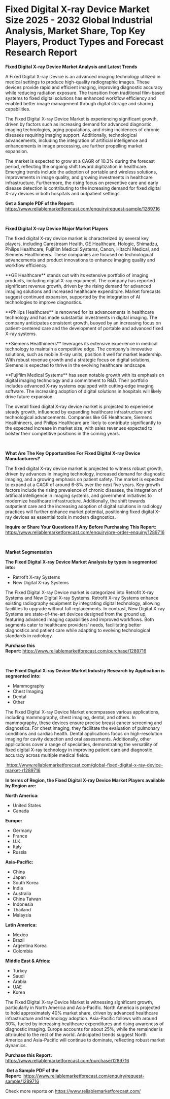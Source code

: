 <p><h1>Fixed Digital X-ray Device Market Size 2025 - 2032 Global Industrial Analysis, Market Share, Top Key Players, Product Types and Forecast Research Report</h1></p><p><strong>Fixed Digital X-ray Device Market Analysis and Latest Trends</strong></p>
<p><p>A Fixed Digital X-ray Device is an advanced imaging technology utilized in medical settings to produce high-quality radiographic images. These devices provide rapid and efficient imaging, improving diagnostic accuracy while reducing radiation exposure. The transition from traditional film-based systems to fixed digital solutions has enhanced workflow efficiency and enabled better image management through digital storage and sharing capabilities.</p><p>The Fixed Digital X-ray Device Market is experiencing significant growth, driven by factors such as increasing demand for advanced diagnostic imaging technologies, aging populations, and rising incidences of chronic diseases requiring imaging support. Additionally, technological advancements, including the integration of artificial intelligence and enhancements in image processing, are further propelling market expansion.</p><p>The market is expected to grow at a CAGR of 10.3% during the forecast period, reflecting the ongoing shift toward digitization in healthcare. Emerging trends include the adoption of portable and wireless solutions, improvements in image quality, and growing investments in healthcare infrastructure. Furthermore, the rising focus on preventive care and early disease detection is contributing to the increasing demand for fixed digital X-ray devices in both hospitals and outpatient settings.</p></p>
<p><strong>Get a Sample PDF of the Report:&nbsp;</strong> <a href="https://www.reliablemarketforecast.com/enquiry/request-sample/1289716?utm_campaign=1900&utm_medium=2&utm_source=Github&utm_content=ia&utm_term=16012025&utm_id=fixed-digital-x-ray-device">https://www.reliablemarketforecast.com/enquiry/request-sample/1289716</a></p>
<p>&nbsp;</p>
<p><strong>Fixed Digital X-ray Device Major Market Players</strong></p>
<p><p>The fixed digital X-ray device market is characterized by several key players, including Carestream Health, GE Healthcare, Hologic, Shimadzu, Philips Healthcare, Fujifilm Medical Systems, Canon, Hitachi Medical, and Siemens Healthineers. These companies are focused on technological advancements and product innovations to enhance imaging quality and workflow efficiency.</p><p>**GE Healthcare** stands out with its extensive portfolio of imaging products, including digital X-ray equipment. The company has reported significant revenue growth, driven by the rising demand for advanced imaging solutions and increased healthcare expenditure. Market forecasts suggest continued expansion, supported by the integration of AI technologies to improve diagnostics.</p><p>**Philips Healthcare** is renowned for its advancements in healthcare technology and has made substantial investments in digital imaging. The company anticipates consistent growth, buoyed by an increasing focus on patient-centered care and the development of portable and advanced fixed X-ray systems.</p><p>**Siemens Healthineers** leverages its extensive experience in medical technology to maintain a competitive edge. The company's innovative solutions, such as mobile X-ray units, position it well for market leadership. With robust revenue growth and a strategic focus on digital solutions, Siemens is expected to thrive in the evolving healthcare landscape.</p><p>**Fujifilm Medical Systems** has seen notable growth with its emphasis on digital imaging technology and a commitment to R&D. Their portfolio includes advanced X-ray systems equipped with cutting-edge imaging software. The increasing adoption of digital solutions in hospitals will likely drive future expansion.</p><p>The overall fixed digital X-ray device market is projected to experience steady growth, influenced by expanding healthcare infrastructure and technological advancements. Companies like GE Healthcare, Siemens Healthineers, and Philips Healthcare are likely to contribute significantly to the expected increase in market size, with sales revenues expected to bolster their competitive positions in the coming years.</p></p>
<p>&nbsp;</p>
<p><strong>What Are The Key Opportunities For Fixed Digital X-ray Device Manufacturers?</strong></p>
<p><p>The fixed digital X-ray device market is projected to witness robust growth, driven by advances in imaging technology, increased demand for diagnostic imaging, and a growing emphasis on patient safety. The market is expected to expand at a CAGR of around 6-8% over the next five years. Key growth factors include the rising prevalence of chronic diseases, the integration of artificial intelligence in imaging systems, and government initiatives to modernize healthcare infrastructure. Additionally, the shift towards outpatient care and the increasing adoption of digital solutions in radiology practices will further enhance market potential, positioning fixed digital X-ray devices as essential tools in modern diagnostics.</p></p>
<p><strong>Inquire or Share Your Questions If Any Before Purchasing This Report:</strong> <a href="https://www.reliablemarketforecast.com/enquiry/pre-order-enquiry/1289716?utm_campaign=1900&utm_medium=2&utm_source=Github&utm_content=ia&utm_term=16012025&utm_id=fixed-digital-x-ray-device">https://www.reliablemarketforecast.com/enquiry/pre-order-enquiry/1289716</a></p>
<p>&nbsp;</p>
<p><strong>Market Segmentation</strong></p>
<p><strong>The Fixed Digital X-ray Device Market Analysis by types is segmented into:</strong></p>
<p><ul><li>Retrofit X-ray Systems</li><li>New Digital X-ray Systems</li></ul></p>
<p><p>The Fixed Digital X-ray Device market is categorized into Retrofit X-ray Systems and New Digital X-ray Systems. Retrofit X-ray Systems enhance existing radiography equipment by integrating digital technology, allowing facilities to upgrade without full replacements. In contrast, New Digital X-ray Systems are state-of-the-art devices designed from the ground up, featuring advanced imaging capabilities and improved workflows. Both segments cater to healthcare providers' needs, facilitating better diagnostics and patient care while adapting to evolving technological standards in radiology.</p></p>
<p><strong>Purchase this Report:&nbsp;</strong><a href="https://www.reliablemarketforecast.com/purchase/1289716?utm_campaign=1900&utm_medium=2&utm_source=Github&utm_content=ia&utm_term=16012025&utm_id=fixed-digital-x-ray-device">https://www.reliablemarketforecast.com/purchase/1289716</a></p>
<p>&nbsp;</p>
<p><strong>The Fixed Digital X-ray Device Market Industry Research by Application is segmented into:</strong></p>
<p><ul><li>Mammography</li><li>Chest Imaging</li><li>Dental</li><li>Other</li></ul></p>
<p><p>The Fixed Digital X-ray Device Market encompasses various applications, including mammography, chest imaging, dental, and others. In mammography, these devices ensure precise breast cancer screening and diagnostics. For chest imaging, they facilitate the evaluation of pulmonary conditions and cardiac health. Dental applications focus on high-resolution imaging for cavity detection and oral assessments. Additionally, other applications cover a range of specialties, demonstrating the versatility of fixed digital X-ray technology in improving patient care and diagnostic accuracy across multiple medical fields.</p></p>
<p><a href="https://www.reliablemarketforecast.com/global-fixed-digital-x-ray-device-market-r1289716?utm_campaign=1900&utm_medium=2&utm_source=Github&utm_content=ia&utm_term=16012025&utm_id=fixed-digital-x-ray-device">&nbsp;https://www.reliablemarketforecast.com/global-fixed-digital-x-ray-device-market-r1289716</a></p>
<p><strong>In terms of Region, the Fixed Digital X-ray Device Market Players available by Region are:</strong></p>
<p>
    <p> <strong> North America: </strong>
        <ul>
            <li>United States</li>
            <li>Canada</li>
        </ul>
        </p> 
    <p> <strong> Europe: </strong>
        <ul>
            <li>Germany</li>
            <li>France</li>
            <li>U.K.</li>
            <li>Italy</li>
            <li>Russia</li>
        </ul>
        </p> 
    <p> <strong> Asia-Pacific: </strong>
        <ul>
            <li>China</li>
            <li>Japan</li>
            <li>South Korea</li>
            <li>India</li>
            <li>Australia</li>
            <li>China Taiwan</li>
            <li>Indonesia</li>
            <li>Thailand</li>
            <li>Malaysia</li>
        </ul>
        </p> 
    <p> <strong> Latin America: </strong>
        <ul>
            <li>Mexico</li>
            <li>Brazil</li>
            <li>Argentina Korea</li>
            <li>Colombia</li>
        </ul>
        </p> 
    <p> <strong> Middle East & Africa: </strong>
        <ul>
            <li>Turkey</li>
            <li>Saudi</li>
            <li>Arabia</li>
            <li>UAE</li>
            <li>Korea</li>
        </ul>
    </p>
    </p>
<p><p>The Fixed Digital X-ray Device Market is witnessing significant growth, particularly in North America and Asia-Pacific. North America is projected to hold approximately 40% market share, driven by advanced healthcare infrastructure and technology adoption. Asia-Pacific follows with around 30%, fueled by increasing healthcare expenditures and rising awareness of diagnostic imaging. Europe accounts for about 25%, while the remainder is attributed to the rest of the world. Anticipated trends suggest North America and Asia-Pacific will continue to dominate, reflecting robust market dynamics.</p></p>
<p><strong>Purchase this Report: </strong><a href="https://www.reliablemarketforecast.com/purchase/1289716?utm_campaign=1900&utm_medium=2&utm_source=Github&utm_content=ia&utm_term=16012025&utm_id=fixed-digital-x-ray-device">https://www.reliablemarketforecast.com/purchase/1289716</a></p>
<p>&nbsp;<strong>Get a Sample PDF of the Report:&nbsp;&nbsp;</strong><a href="https://www.reliablemarketforecast.com/enquiry/request-sample/1289716?utm_campaign=1900&utm_medium=2&utm_source=Github&utm_content=ia&utm_term=16012025&utm_id=fixed-digital-x-ray-device">https://www.reliablemarketforecast.com/enquiry/request-sample/1289716</a></p>
<p><strong></strong></p>
<p>Check more reports on <a href="https://www.reliablemarketforecast.com/?utm_campaign=1900&utm_medium=2&utm_source=Github&utm_content=ia&utm_term=16012025&utm_id=fixed-digital-x-ray-device">https://www.reliablemarketforecast.com/</a></p>
